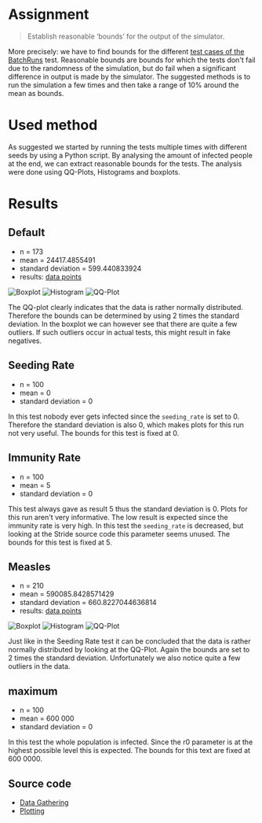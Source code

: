# Assignment
> Establish reasonable ‘bounds’ for the output of the simulator.

More precisely: we have to find bounds for the different [test cases of the BatchRuns](https://github.com/broeckho/stride/blob/deb54e1e7be43e104aa404f83329640229f7c894/test/cpp/gtester/BatchRuns.cpp#L45-L49) test.
Reasonable bounds are bounds for which the tests don't fail due to the randomness of the simulation, but do fail when a significant difference in output is made by the simulator.
The suggested methods is to run the simulation a few times and then take a range of 10% around the mean as bounds.

# Used method
As suggested we started by running the tests multiple times with different seeds by using a Python script.
By analysing the amount of infected people at the end, we can extract reasonable bounds for the tests.
The analysis were done using QQ-Plots, Histograms and boxplots.

# Results
## Default
 - n = 173
 - mean = 24417.4855491
 - standard deviation = 599.440833924
 - results: [data points](assets/src/week2/default_data.txt)

![Boxplot](assets/images/week2/default_boxplot.png)
![Histogram](assets/images/week2/default_hist.png)
![QQ-Plot](assets/images/week2/default_qq.png)

The QQ-plot clearly indicates that the data is rather normally distributed.
Therefore the bounds can be determined by using 2 times the standard deviation.
In the boxplot we can however see that there are quite a few outliers. 
If such outliers occur in actual tests, this might result in fake negatives.

## Seeding Rate
 - n = 100
 - mean = 0
 - standard deviation = 0

In this test nobody ever gets infected since the `seeding_rate` is set to 0.
Therefore the standard deviation is also 0, which makes plots for this run not very useful.
The bounds for this test is fixed at 0.

## Immunity Rate
 - n = 100
 - mean = 5
 - standard deviation = 0

This test always gave as result 5 thus the standard deviation is 0.
Plots for this run aren't very informative.
The low result is expected since the immunity rate is very high. In this test the `seeding_rate` is decreased, but looking at the Stride source code this parameter seems unused.
The bounds for this test is fixed at 5.


## Measles
 - n = 210
 - mean = 590085.8428571429
 - standard deviation = 660.8227044636814
 - results: [data points](assets/src/week2/measles_data.txt)

![Boxplot](assets/images/week2/measles_boxplot.png)
![Histogram](assets/images/week2/measles_hist.png)
![QQ-Plot](assets/images/week2/measles_qq.png)

Just like in the Seeding Rate test it can be concluded that the data is rather normally distributed by looking at the QQ-Plot.
Again the bounds are set to 2 times the standard deviation.
Unfortunately we also notice quite a few outliers in the data.


## maximum
 - n = 100
 - mean = 600 000
 - standard deviation = 0

In this test the whole population is infected. Since the r0 parameter is at the highest possible level this is expected.
The bounds for this text are fixed at 600 0000.

## Source code
 - [Data Gathering](assets/src/week2/mean.py)
 - [Plotting](assets/src/week2/plot.py)
